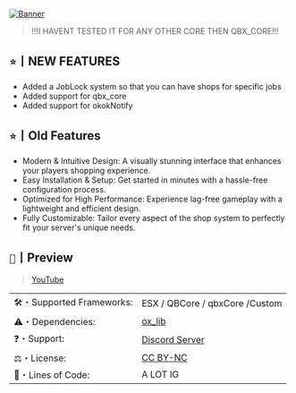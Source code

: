 [![Banner](https://imgur.com/a/Ouaskug)](https://discord.gg/jAnEnyGBef)

>!!!I HAVENT TESTED IT FOR ANY OTHER CORE THEN QBX_CORE!!!
## `⭐`丨NEW FEATURES

- Added a JobLock system so that you can have shops for specific jobs
- Added support for qbx_core
- Added support for okokNotify

## `⭐`丨Old Features

- Modern & Intuitive Design: A visually stunning interface that enhances your players shopping experience.
- Easy Installation & Setup: Get started in minutes with a hassle-free configuration process.
- Optimized for High Performance: Experience lag-free gameplay with a lightweight and efficient design.
- Fully Customizable: Tailor every aspect of the shop system to perfectly fit your server's unique needs.

## `📸`丨Preview

> [YouTube](https://www.youtube.com/watch?v=8bjrRzsAj08)

|                           |                                                             |
| ------------------------- | ----------------------------------------------------------- |
| 🛠️・Supported Frameworks: | ESX / QBCore / qbxCore /Custom                              |
| ⚠️・Dependencies:         | [ox_lib](https://github.com/overextended/ox_lib/releases/)  |
| ❓・Support:              | [Discord Server](https://discord.gg/jAnEnyGBef)             |
| ⚖️・License:              | [CC BY-NC](https://creativecommons.org/licenses/by-nc/4.0/) |
| 📄・Lines of Code:        | A LOT IG                                                    |
